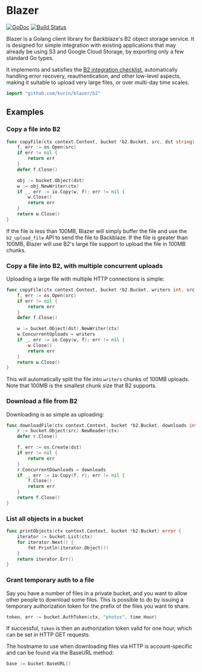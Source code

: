 Blazer
====

[![GoDoc](https://godoc.org/github.com/kurin/blazer/b2?status.svg)](https://godoc.org/github.com/kurin/blazer/b2)
[![Build Status](https://travis-ci.org/kurin/blazer.svg)](https://travis-ci.org/kurin/blazer)

Blazer is a Golang client library for Backblaze's B2 object storage service.
It is designed for simple integration with existing applications that may
already be using S3 and Google Cloud Storage, by exporting only a few standard
Go types.

It implements and satisfies the [B2 integration
checklist](https://www.backblaze.com/b2/docs/integration_checklist.html),
automatically handling error recovery, reauthentication, and other low-level
aspects, making it suitable to upload very large files, or over multi-day time
scales.

```go
import "github.com/kurin/blazer/b2"
```

## Examples

### Copy a file into B2

```go
func copyFile(ctx context.Context, bucket *b2.Bucket, src, dst string) error {
	f, err := os.Open(src)
	if err != nil {
		return err
	}
	defer f.Close()

	obj := bucket.Object(dst)
	w := obj.NewWriter(ctx)
	if _, err := io.Copy(w, f); err != nil {
		w.Close()
		return err
	}
	return w.Close()
}
```

If the file is less than 100MB, Blazer will simply buffer the file and use the
`b2_upload_file` API to send the file to Backblaze.  If the file is greater
than 100MB, Blazer will use B2's large file support to upload the file in 100MB
chunks.

### Copy a file into B2, with multiple concurrent uploads

Uploading a large file with multiple HTTP connections is simple:

```go
func copyFile(ctx context.Context, bucket *b2.Bucket, writers int, src, dst string) error {
	f, err := os.Open(src)
	if err != nil {
		return err
	}
	defer f.Close()

	w := bucket.Object(dst).NewWriter(ctx)
	w.ConcurrentUploads = writers
	if _, err := io.Copy(w, f); err != nil {
		w.Close()
		return err
	}
	return w.Close()
}
```

This will automatically split the file into `writers` chunks of 100MB uploads.
Note that 100MB is the smallest chunk size that B2 supports.

### Download a file from B2

Downloading is as simple as uploading:

```go
func downloadFile(ctx context.Context, bucket *b2.Bucket, downloads int, src, dst string) error {
	r := bucket.Object(src).NewReader(ctx)
	defer r.Close()

	f, err := os.Create(dst)
	if err != nil {
		return err
	}
	r.ConcurrentDownloads = downloads
	if _, err := io.Copy(f, r); err != nil {
		f.Close()
		return err
	}
	return f.Close()
}
```

### List all objects in a bucket

```go
func printObjects(ctx context.Context, bucket *b2.Bucket) error {
	iterator := bucket.List(ctx)
	for iterator.Next() {
		fmt.Println(iterator.Object())
	}
	return iterator.Err()
}
```

### Grant temporary auth to a file

Say you have a number of files in a private bucket, and you want to allow other
people to download some files.  This is possible to do by issuing a temporary
authorization token for the prefix of the files you want to share.

```go
token, err := bucket.AuthToken(ctx, "photos", time.Hour)
```

If successful, `token` is then an authorization token valid for one hour, which
can be set in HTTP GET requests.

The hostname to use when downloading files via HTTP is account-specific and can
be found via the BaseURL method:

```go
base := bucket.BaseURL()
```

